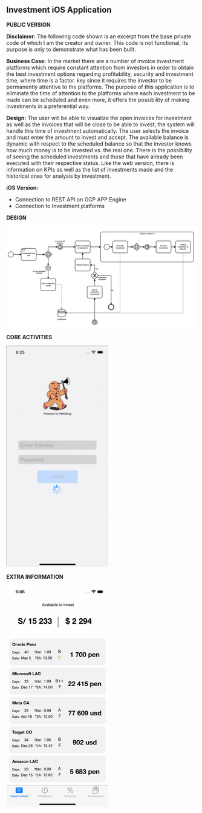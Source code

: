 ## Investment iOS Application
**PUBLIC VERSION**

**Disclaimer:** The following code shown is an excerpt from the base private code of which I am the creator and owner. This code is not functional, its purpose is only to demonstrate what has been built.

**Business Case:** In the market there are a number of invoice investment platforms which require constant attention from investors in order to obtain the best investment options regarding profitability, security and investment time, where time is a factor. key since it requires the investor to be permanently attentive to the platforms. The purpose of this application is to eliminate the time of attention to the platforms where each investment to be made can be scheduled and even more, it offers the possibility of making investments in a preferential way.

**Design:** The user will be able to visualize the open invoices for investment as well as the invoices that will be close to be able to invest, the system will handle this time of investment automatically. The user selects the invoice and must enter the amount to invest and accept. The available balance is dynamic with respect to the scheduled balance so that the investor knows how much money is to be invested vs. the real one. There is the possibility of seeing the scheduled investments and those that have already been executed with their respective status. Like the web version, there is information on KPIs as well as the list of investments made and the historical ones for analysis by investment.

**iOS Version:**
- Connection to REST API on GCP APP Engine
- Connection to Investment platforms

**DESIGN**

<img alt="alt text" src="InvesmentiOS/Assets.xcassets/arch.png" width="1000"/>

**CORE ACTIVITIES**

<img alt="alt text" src="InvesmentiOS/Assets.xcassets/main-4.gif" width="270"/>

**EXTRA INFORMATION**

<img alt="alt text" src="InvesmentiOS/Assets.xcassets/Extra.gif" width="270"/>
